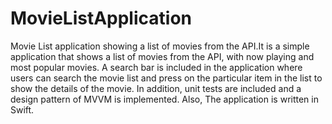 # MovieListApplication
Movie List application showing a list of movies from the API.It is a simple application that shows a list of movies from the API, with now playing and most popular movies. A search bar is included in the application where users can search the movie list and press on the particular item in the list to show the details of the movie. In addition, unit tests are included and a design pattern of MVVM is implemented. Also, The application is written in Swift.
